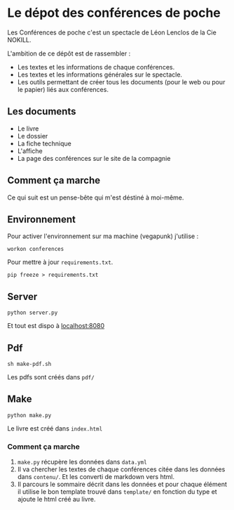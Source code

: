 # Le dépot des conférences de poche

Les Conférences de poche c'est un spectacle de Léon Lenclos de la Cie NOKILL.

L'ambition de ce dépôt est de rassembler :
- Les textes et les informations de chaque conférences.
- Les textes et les informations générales sur le spectacle.
- Les outils permettant de créer tous les documents (pour le web ou pour le papier) liés aux conférences.


## Les documents

- Le livre
- Le dossier
- La fiche technique
- L'affiche
- La page des conférences sur le site de la compagnie

## Comment ça marche

Ce qui suit est un pense-bête qui m'est déstiné à moi-même.

## Environnement

Pour activer l'environnement sur ma machine (vegapunk) j'utilise :

```
workon conferences
```

Pour mettre à jour `requirements.txt`.

```
pip freeze > requirements.txt
```

## Server

```
python server.py
```

Et tout est dispo à [localhost:8080](http://localhost:8080/)

## Pdf

```
sh make-pdf.sh
```

Les pdfs sont créés dans `pdf/`

## Make

```
python make.py
```

Le livre est créé dans `index.html`

### Comment ça marche

1. `make.py` récupère les données dans `data.yml`
2. Il va chercher les textes de chaque conférences citée dans les données dans `contenu/`. Et les converti de markdown vers html.
3. Il parcours le sommaire décrit dans les données et pour chaque élément il utilise le bon template trouvé dans `template/` en fonction du type et ajoute le html créé au livre.




